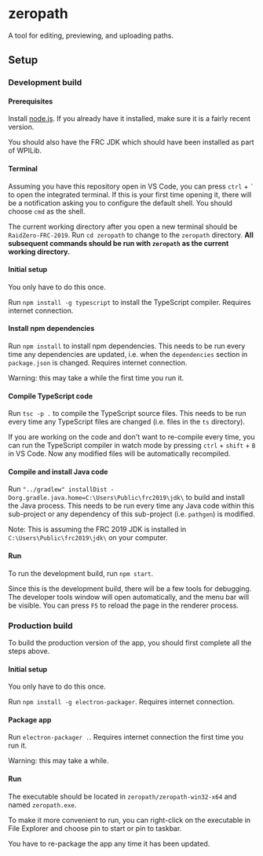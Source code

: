 # zeropath

A tool for editing, previewing, and uploading paths.

## Setup

### Development build

#### Prerequisites

Install [node.js](https://nodejs.org). If you already have it installed, make sure it is a fairly recent version.

You should also have the FRC JDK which should have been installed as part of WPILib.

#### Terminal

Assuming you have this repository open in VS Code, you can press `ctrl` + `` ` `` to open the integrated terminal. If this is your first time opening it, there will be a notification asking you to configure the default shell. You should choose `cmd` as the shell.

The current working directory after you open a new terminal should be `RaidZero-FRC-2019`. Run `cd zeropath` to change to the `zeropath` directory. **All subsequent commands should be run with `zeropath` as the current working directory.**

#### Initial setup

You only have to do this once.

Run `npm install -g typescript` to install the TypeScript compiler. Requires internet connection.

#### Install npm dependencies

Run `npm install` to install npm dependencies. This needs to be run every time any dependencies are updated, i.e. when the `dependencies` section in `package.json` is changed. Requires internet connection.

Warning: this may take a while the first time you run it.

#### Compile TypeScript code

Run `tsc -p .` to compile the TypeScript source files. This needs to be run every time any TypeScript files are changed (i.e. files in the `ts` directory).

If you are working on the code and don't want to re-compile every time, you can run the TypeScript compiler in watch mode by pressing `ctrl` + `shift` + `B` in VS Code. Now any modified files will be automatically recompiled.

#### Compile and install Java code

Run `"../gradlew" installDist -Dorg.gradle.java.home=C:\Users\Public\frc2019\jdk\` to build and install the Java process. This needs to be run every time any Java code within this sub-project or any dependency of this sub-project (i.e. `pathgen`) is modified.

Note: This is assuming the FRC 2019 JDK is installed in `C:\Users\Public\frc2019\jdk\` on your computer.

#### Run

To run the development build, run `npm start`.

Since this is the development build, there will be a few tools for debugging. The developer tools window will open automatically, and the menu bar will be visible. You can press `F5` to reload the page in the renderer process.

### Production build

To build the production version of the app, you should first complete all the steps above.

#### Initial setup

You only have to do this once.

Run `npm install -g electron-packager`. Requires internet connection.

#### Package app

Run `electron-packager .`. Requires internet connection the first time you run it.

Warning: this may take a while.

#### Run

The executable should be located in `zeropath/zeropath-win32-x64` and named `zeropath.exe`.

To make it more convenient to run, you can right-click on the executable in File Explorer and choose pin to start or pin to taskbar.

You have to re-package the app any time it has been updated.
